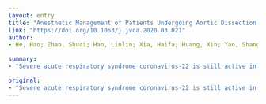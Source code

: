 ```yaml
---
layout: entry
title: "Anesthetic Management of Patients Undergoing Aortic Dissection Repair with Suspected Severe Acute Respiratory Syndrome Coronavirus-2 Infection"
link: "https://doi.org/10.1053/j.jvca.2020.03.021"
author:
- He, Hao; Zhao, Shuai; Han, Linlin; Xia, Haifa; Huang, Xin; Yao, Shanglong; Huang, Jiapeng; Chen, Xiangdong

summary:
- "Severe acute respiratory syndrome coronavirus-22 is still active in Wuhan, China. There is little report on the anesthetic management of patients undergoing aortic dissection repair. The team has successfully completed four cases of aoristhetic repair in patients with suspected or confirmed coronanavirus-2 infection. This report is to provide clinical practice guidelines on anesesthetic management, infection prevention and control in these critically ill patients. It is hoped this report will summarize current knowledge and experiences on perioperative anectal respiratory syndrome."

original:
- "Severe acute respiratory syndrome coronavirus-22 is still active in Wuhan, China, and is spreading to the rest of the world. Recently, perioperative anesthetic management in patients with suspected or confirmed coronavirus-2 have been reported. However, there is little report on the anesthetic management of patients undergoing aortic dissection repair with suspected severe acute respiratory syndrome coronavirus-2 infection. During the outbreak, our team has successfully completed four cases of aortic dissection repair in patients with suspected severe acute respiratory syndrome coronavirus-2 infection. The purpose of this report is to summarize current knowledge and experiences on anesthetic management in this patient population, and to provide clinical practice guidelines on anesthetic management, infection prevention and control in these critically ill patients."
---
```


